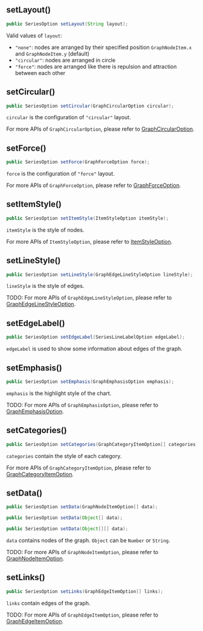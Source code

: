 ## setLayout()

```java
public SeriesOption setLayout(String layout);
```

Valid values of `layout`:
- `"none"`: nodes are arranged by their specified position `GraphNodeItem.x` and `GraphNodeItem.y` (default)
- `"circular"`: nodes are arranged in circle
- `"force"`: nodes are arranged like there is repulsion and attraction between each other

## setCircular()

```java
public SeriesOption setCircular(GraphCircularOption circular);
```

`circular` is the configuration of `"circular"` layout.

For more APIs of `GraphCircularOption`, please refer to [GraphCircularOption](component-apis/graph-circular-option).

## setForce()

```java
public SeriesOption setForce(GraphForceOption force);
```

`force` is the configuration of `"force"` layout.

For more APIs of `GraphForceOption`, please refer to [GraphForceOption](component-apis/graph-force-option).

## setItemStyle()

```java
public SeriesOption setItemStyle(ItemStyleOption itemStyle);
```

`itemStyle` is the style of nodes.

For more APIs of `ItemStyleOption`, please refer to [ItemStyleOption](component-apis/item-style-option).

## setLineStyle()

```java
public SeriesOption setLineStyle(GraphEdgeLineStyleOption lineStyle);
```

`lineStyle` is the style of edges.

TODO: For more APIs of `GraphEdgeLineStyleOption`, please refer to [GraphEdgeLineStyleOption](component-apis/graph-edge-line-style-option).

## setEdgeLabel()

```java
public SeriesOption setEdgeLabel(SeriesLineLabelOption edgeLabel);
```

`edgeLabel` is used to show some information about edges of the graph.

## setEmphasis()

```java
public SeriesOption setEmphasis(GraphEmphasisOption emphasis);
```

`emphasis` is the highlight style of the chart.

TODO: For more APIs of `GraphEmphasisOption`, please refer to [GraphEmphasisOption](component-apis/graph-emphasis-option).

## setCategories()

```java
public SeriesOption setCategories(GraphCategoryItemOption[] categories);
```

`categories` contain the style of each category.

For more APIs of `GraphCategoryItemOption`, please refer to [GraphCategoryItemOption](component-apis/graph-category-item-option).

## setData()

```java
public SeriesOption setData(GraphNodeItemOption[] data);

public SeriesOption setData(Object[] data);

public SeriesOption setData(Object[][] data);
```

`data` contains nodes of the graph. `Object` can be `Number` or `String`.

TODO: For more APIs of `GraphNodeItemOption`, please refer to [GraphNodeItemOption](component-apis/graph-node-item-option).

## setLinks()

```java
public SeriesOption setLinks(GraphEdgeItemOption[] links);
```

`links` contain edges of the graph.

TODO: For more APIs of `GraphEdgeItemOption`, please refer to [GraphEdgeItemOption](component-apis/graph-edge-item-option).
